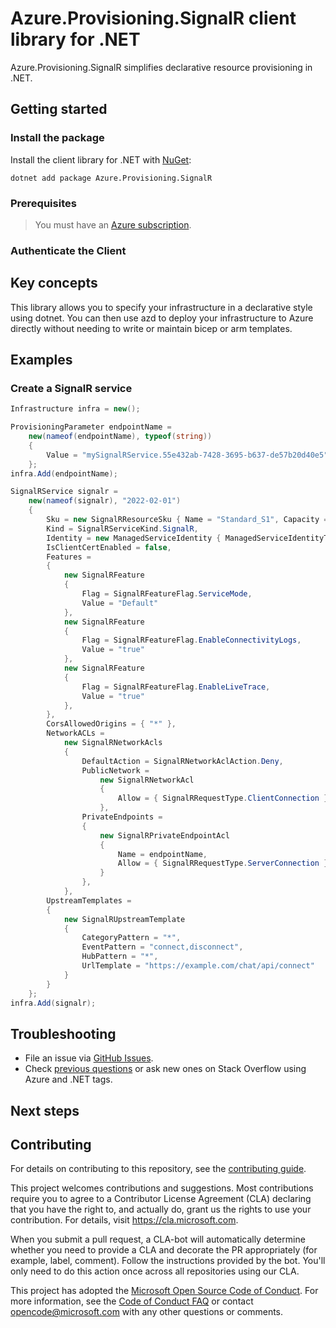 # Azure.Provisioning.SignalR client library for .NET

Azure.Provisioning.SignalR simplifies declarative resource provisioning in .NET.

## Getting started

### Install the package

Install the client library for .NET with [NuGet](https://www.nuget.org/ ):

```dotnetcli
dotnet add package Azure.Provisioning.SignalR
```

### Prerequisites

> You must have an [Azure subscription](https://azure.microsoft.com/free/dotnet/).

### Authenticate the Client

## Key concepts

This library allows you to specify your infrastructure in a declarative style using dotnet.  You can then use azd to deploy your infrastructure to Azure directly without needing to write or maintain bicep or arm templates.

## Examples

### Create a SignalR service

```C# Snippet:SignalRBasic
Infrastructure infra = new();

ProvisioningParameter endpointName =
    new(nameof(endpointName), typeof(string))
    {
        Value = "mySignalRService.55e432ab-7428-3695-b637-de57b20d40e5"
    };
infra.Add(endpointName);

SignalRService signalr =
    new(nameof(signalr), "2022-02-01")
    {
        Sku = new SignalRResourceSku { Name = "Standard_S1", Capacity = 1 },
        Kind = SignalRServiceKind.SignalR,
        Identity = new ManagedServiceIdentity { ManagedServiceIdentityType = ManagedServiceIdentityType.SystemAssigned },
        IsClientCertEnabled = false,
        Features =
        {
            new SignalRFeature
            {
                Flag = SignalRFeatureFlag.ServiceMode,
                Value = "Default"
            },
            new SignalRFeature
            {
                Flag = SignalRFeatureFlag.EnableConnectivityLogs,
                Value = "true"
            },
            new SignalRFeature
            {
                Flag = SignalRFeatureFlag.EnableLiveTrace,
                Value = "true"
            },
        },
        CorsAllowedOrigins = { "*" },
        NetworkACLs =
            new SignalRNetworkAcls
            {
                DefaultAction = SignalRNetworkAclAction.Deny,
                PublicNetwork =
                    new SignalRNetworkAcl
                    {
                        Allow = { SignalRRequestType.ClientConnection }
                    },
                PrivateEndpoints =
                {
                    new SignalRPrivateEndpointAcl
                    {
                        Name = endpointName,
                        Allow = { SignalRRequestType.ServerConnection }
                    }
                },
            },
        UpstreamTemplates =
        {
            new SignalRUpstreamTemplate
            {
                CategoryPattern = "*",
                EventPattern = "connect,disconnect",
                HubPattern = "*",
                UrlTemplate = "https://example.com/chat/api/connect"
            }
        }
    };
infra.Add(signalr);
```

## Troubleshooting

-   File an issue via [GitHub Issues](https://github.com/Azure/azure-sdk-for-net/issues).
-   Check [previous questions](https://stackoverflow.com/questions/tagged/azure+.net) or ask new ones on Stack Overflow using Azure and .NET tags.

## Next steps

## Contributing

For details on contributing to this repository, see the [contributing
guide][cg].

This project welcomes contributions and suggestions. Most contributions
require you to agree to a Contributor License Agreement (CLA) declaring
that you have the right to, and actually do, grant us the rights to use
your contribution. For details, visit <https://cla.microsoft.com>.

When you submit a pull request, a CLA-bot will automatically determine
whether you need to provide a CLA and decorate the PR appropriately
(for example, label, comment). Follow the instructions provided by the
bot. You'll only need to do this action once across all repositories
using our CLA.

This project has adopted the [Microsoft Open Source Code of Conduct][coc]. For
more information, see the [Code of Conduct FAQ][coc_faq] or contact
<opencode@microsoft.com> with any other questions or comments.

<!-- LINKS -->
[cg]: https://github.com/Azure/azure-sdk-for-net/blob/main/sdk/resourcemanager/Azure.ResourceManager/docs/CONTRIBUTING.md
[coc]: https://opensource.microsoft.com/codeofconduct/
[coc_faq]: https://opensource.microsoft.com/codeofconduct/faq/
